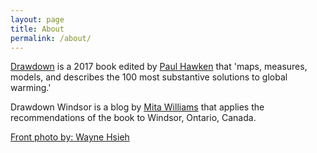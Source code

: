```yaml
---
layout: page
title: About
permalink: /about/
---
```


[Drawdown](http://www.drawdown.org/) is a 2017 book edited by [Paul Hawken](https://en.wikipedia.org/wiki/Paul_Hawken) that 'maps, measures, models, and describes the 100 most substantive solutions to global warming.'  

Drawdown Windsor is a blog by [Mita Williams](https://aedileworks.com/) that applies the recommendations of the book to Windsor, Ontario, Canada. 


[Front photo by: Wayne Hsieh](https://www.flickr.com/photos/whsieh78/20615229375/)
